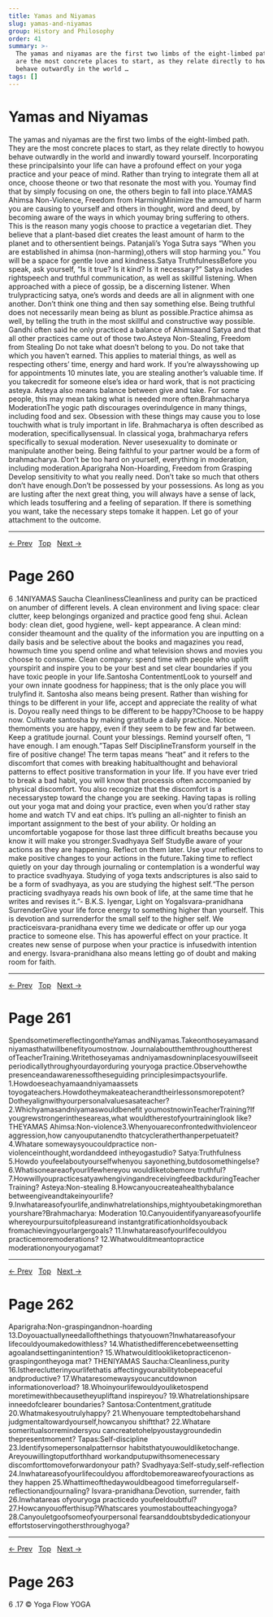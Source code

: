 ```yaml
---
title: Yamas and Niyamas
slug: yamas-and-niyamas
group: History and Philosophy
order: 41
summary: >-
  The yamas and niyamas are the first two limbs of the eight-limbed path. They
  are the most concrete places to start, as they relate directly to howyou
  behave outwardly in the world …
tags: []
---
```

# Yamas and Niyamas

The yamas and niyamas are the first two limbs of the eight-limbed path. They are the most concrete places to start, as they relate directly to howyou behave outwardly in the world and inwardly toward yourself. Incorporating these principalsinto your life can have a profound effect on your yoga practice and your peace of mind. Rather than trying to integrate them all at once, choose theone or two that resonate the most with you. Youmay find that by simply focusing on one, the others begin to fall into place.YAMAS Ahimsa Non-Violence, Freedom from HarmingMinimize the amount of harm you are causing to yourself and others in thought, word and deed, by becoming aware of the ways in which youmay bring suffering to others. This is the reason many yogis choose to practice a vegetarian diet. They believe that a plant-based diet creates the least amount of harm to the planet and to othersentient beings. Patanjali’s Yoga Sutra says “When you are established in ahimsa (non-harming),others will stop harming you.” You will be a space for gentle love and kindness.Satya TruthfulnessBefore you speak, ask yourself, “Is it true? Is it kind? Is it necessary?” Satya includes rightspeech and truthful communication, as well as skillful listening. When approached with a piece of gossip, be a discerning listener. When trulypracticing satya, one’s words and deeds are all in alignment with one another. Don’t think one thing and then say something else. Being truthful does not necessarily mean being as blunt as possible.Practice ahimsa as well, by telling the truth in the most skillful and constructive way possible. Gandhi often said he only practiced a balance of Ahimsaand Satya and that all other practices came out of those two.Asteya Non-Stealing, Freedom from Stealing Do not take what doesn’t belong to you. Do not take that which you haven’t earned. This applies to material things, as well as respecting others’ time, energy and hard work. If you’re alwaysshowing up for appointments 10 minutes late, you are stealing another’s valuable time. If you takecredit for someone else’s idea or hard work, that is not practicing asteya. Asteya also means balance between give and take. For some people, this may mean taking what is needed more often.Brahmacharya ModerationThe yogic path discourages overindulgence in many things, including food and sex. Obsession with these things may cause you to lose touchwith what is truly important in life. Brahmacharya is often described as moderation, specificallysensual. In classical yoga, brahmacharya refers specifically to sexual moderation. Never usesexuality to dominate or manipulate another being. Being faithful to your partner would be a form of brahmacharya. Don’t be too hard on yourself, everything in moderation, including moderation.Aparigraha Non-Hoarding, Freedom from Grasping Develop sensitivity to what you really need. Don’t take so much that others don’t have enough.Don’t be possessed by your possessions. As long as you are lusting after the next great thing, you will always have a sense of lack, which leads tosuffering and a feeling of separation. If there is something you want, take the necessary steps tomake it happen. Let go of your attachment to the outcome.

---
[← Prev](/pages/page-258.md) &nbsp; [Top](/index.md) &nbsp; [Next →](/pages/page-260.md)

# Page 260

6 .14NIYAMAS Saucha CleanlinessCleanliness and purity can be practiced on anumber of different levels. A clean environment and living space: clear clutter, keep belongings organized and practice good feng shui. Aclean body: clean diet, good hygiene, well- kept appearance. A clean mind: consider theamount and the quality of the information you are inputting on a daily basis and be selective about the books and magazines you read, howmuch time you spend online and what television shows and movies you choose to consume. Clean company: spend time with people who uplift yourspirit and inspire you to be your best and set clear boundaries if you have toxic people in your life.Santosha ContentmentLook to yourself and your own innate goodness for happiness; that is the only place you will trulyfind it. Santosha also means being present. Rather than wishing for things to be different in your life, accept and appreciate the reality of what is. Doyou really need things to be different to be happy?Choose to be happy now. Cultivate santosha by making gratitude a daily practice. Notice themoments you are happy, even if they seem to be few and far between. Keep a gratitude journal. Count your blessings. Remind yourself often, “I have enough. I am enough.”Tapas Self DisciplineTransform yourself in the fire of positive change! The term tapas means “heat” and it refers to the discomfort that comes with breaking habitualthought and behavioral patterns to effect positive transformation in your life. If you have ever tried to break a bad habit, you will know that processis often accompanied by physical discomfort. You also recognize that the discomfort is a necessarystep toward the change you are seeking. Having tapas is rolling out your yoga mat and doing your practice, even when you’d rather stay home and watch TV and eat chips. It’s pulling an all-nighter to finish an important assignment to the best of your ability. Or holding an uncomfortable yogapose for those last three difficult breaths because you know it will make you stronger.Svadhyaya Self StudyBe aware of your actions as they are happening. Reflect on them later. Use your reflections to make positive changes to your actions in the future.Taking time to reflect quietly on your day through journaling or contemplation is a wonderful way to practice svadhyaya. Studying of yoga texts andscriptures is also said to be a form of svadhyaya, as you are studying the highest self.“The person practicing svadhyaya reads his own book of life, at the same time that he writes and revises it.”- B.K.S. Iyengar, Light on YogaIsvara-pranidhana SurrenderGive your life force energy to something higher than yourself. This is devotion and surrenderfor the small self to the higher self. We practiceisvara-pranidhana every time we dedicate or offer up our yoga practice to someone else. This has apowerful effect on your practice. It creates new sense of purpose when your practice is infusedwith intention and energy. Isvara-pranidhana also means letting go of doubt and making room for faith.

---
[← Prev](/pages/page-259.md) &nbsp; [Top](/index.md) &nbsp; [Next →](/pages/page-261.md)

# Page 261

SpendsometimereflectingontheYamas andNiyamas.Takeonthoseyamasand niyamasthatwillbenefityoumostnow. Journalaboutthemthroughouttherest ofTeacherTraining.Writethoseyamas andniyamasdowninplacesyouwillseeit periodicallythroughyourdayorduring youryoga practice.Observehowthe presenceandawarenessoftheseguiding principlesimpactsyourlife. 1.Howdoeseachyamaandniyamaassets toyogateachers.Howdotheymakeateacherandtheirlessonsmorepotent?Dotheyalignwithyourpersonalvaluesasateacher?2.Whichyamasandniyamaswouldbenefit youmostnowinTeacherTraining?If yougrewstrongerintheseareas,what wouldtherestofyourtraininglook like? THEYAMAS Ahimsa:Non-violence3.Whenyouareconfrontedwithviolenceor aggression,how canyouputanendto thatcycleratherthanperpetuateit? 4.Whatare somewaysyoucouldpractice non-violenceinthought,wordanddeed intheyogastudio? Satya:Truthfulness 5.Howdo youfeelaboutyourselfwhenyou sayonething,butdosomethingelse? 6.Whatisoneareaofyourlifewhereyou wouldliketobemore truthful? 7.HowwillyoupracticesatyawhengivingandreceivingfeedbackduringTeacher Training? Asteya:Non-stealing 8.Howcanyoucreateahealthybalance betweengiveandtakeinyourlife? 9.Inwhatareasofyourlife,andinwhatrelationships,mightyoubetakingmorethanyourshare?Brahmacharya: Moderation 10.Canyouidentifyanyareasofyourlife whereyourpursuitofpleasureand instantgratificationholdsyouback fromachievingyourlargergoals? 11.Inwhatareasofyourlifecouldyou practicemoremoderations? 12.Whatwoulditmeantopractice moderationonyouryogamat?

---
[← Prev](/pages/page-260.md) &nbsp; [Top](/index.md) &nbsp; [Next →](/pages/page-262.md)

# Page 262

Aparigraha:Non-graspingandnon-hoarding 13.Doyouactuallyneedallofthethings thatyouown?Inwhatareasofyour lifecouldyoumakedowithless? 14.Whatisthedifferencebetweensetting agoalandsettinganintention? 15.Whatwoulditlookliketopracticenon-graspingontheyoga mat? THENIYAMAS Saucha:Cleanliness,purity 16.Isthereclutterinyourlifethatis affectingyourabilitytobepeaceful andproductive? 17.Whataresomewaysyoucancutdownon informationoverload? 18.Whoinyourlifewouldyouliketospend moretimewithbecausetheyupliftand inspireyou? 19.Whatrelationshipsare inneedofclearer boundaries? Santosa:Contentment,gratitude 20.Whatmakesyoutrulyhappy? 21.Whenyouare temptedtobeharshand judgmentaltowardyourself,howcanyou shiftthat? 22.Whatare someritualsorremindersyou cancreatetohelpyoustaygroundedin thepresentmoment? Tapas:Self-discipline 23.Identifysomepersonalpatternsor habitsthatyouwouldliketochange. Areyouwillingtoputforthhard workandputupwithsomenecessary discomforttomoveforwardonyour path? Svadhyaya:Self-study,self-reflection 24.Inwhatareasofyourlifecouldyou affordtobemoreawareofyouractions as they happen 25.Whattimeofthedaywouldbeagood timeforregularself-reflectionandjournaling? Isvara-pranidhana:Devotion, surrender, faith 26.Inwhatareas ofyouryoga practicedo youfeeldoubtful? 27.Howcanyouofferthisup?Whatscares youmostaboutteachingyoga? 28.Canyouletgoofsomeofyourpersonal fearsanddoubtsbydedicationyour effortstoservingothersthroughyoga?

---
[← Prev](/pages/page-261.md) &nbsp; [Top](/index.md) &nbsp; [Next →](/pages/page-263.md)

# Page 263

6 .17 © Yoga Flow YOGA
